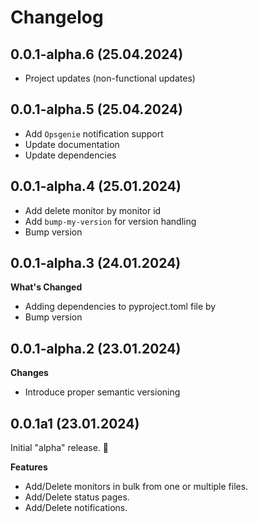 # Changelog

## 0.0.1-alpha.6 (25.04.2024)

- Project updates (non-functional updates)

## 0.0.1-alpha.5 (25.04.2024)

- Add `Opsgenie` notification support
- Update documentation
- Update dependencies

## 0.0.1-alpha.4 (25.01.2024)

- Add delete monitor by monitor id
- Add `bump-my-version` for version handling
- Bump version

## 0.0.1-alpha.3 (24.01.2024)

**What's Changed**

- Adding dependencies to pyproject.toml file by
- Bump version

## 0.0.1-alpha.2 (23.01.2024)

**Changes**

- Introduce proper semantic versioning

## 0.0.1a1 (23.01.2024)

Initial "alpha" release. :tada:

**Features**

- Add/Delete monitors in bulk from one or multiple files.
- Add/Delete status pages.
- Add/Delete notifications.
